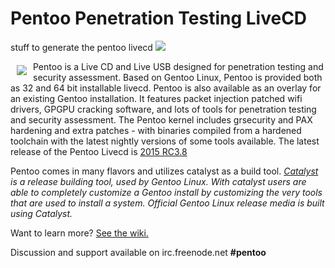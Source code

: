 # Pentoo Penetration Testing LiveCD
stuff to generate the pentoo livecd
<a href="http://pentoo.ch"><img src="https://github.com/pentoo/pentoo-overlay/wiki/images/pentoo2.png"></a>


<a href="http://pentoo.ch"><img src="https://avatars0.githubusercontent.com/u/6411603?v=3&s=200" align="left" hspace="10" vspace="6"></a>
Pentoo is a Live CD and Live USB designed for penetration testing and security assessment. Based on Gentoo Linux, Pentoo is provided both as 32 and 64 bit installable livecd. Pentoo is also available as an overlay for an existing Gentoo installation. It features packet injection patched wifi drivers, GPGPU cracking software, and lots of tools for penetration testing and security assessment. The Pentoo kernel includes grsecurity and PAX hardening and extra patches - with binaries compiled from a hardened toolchain with the latest nightly versions of some tools available. The latest release of the Pentoo Livecd is [2015 RC3.8](http://www.pentoo.ch/download/)

Pentoo comes in many flavors and utilizes catalyst as a build tool. *[Catalyst](https://wiki.gentoo.org/wiki/Catalyst) is a release building tool, used by Gentoo Linux. With catalyst users are able to completely customize a Gentoo install by customizing the very tools that are used to install a system. Official Gentoo Linux release media is built using Catalyst.*



Want to learn more? [See the wiki.](https://wiki.gentoo.org/wiki/Catalyst)



Discussion and support available on irc.freenode.net  **#pentoo**
